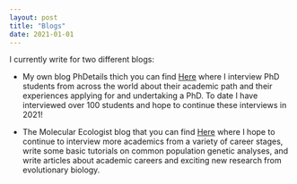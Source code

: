 ```yaml
---
layout: post
title: "Blogs"
date: 2021-01-01
---
```


I currently write for two different blogs:
- My own blog PhDetails thich you can find [Here](http://phdetails.blogspot.com) where I interview PhD students from across the world about their academic path and their experiences applying for and undertaking a PhD. To date I have interviewed over 100 students and hope to continue these interviews in 2021!

- The Molecular Ecologist blog that you can find [Here](http://https://www.molecularecologist.com/) where I hope to continue to interview more academics from a variety of career stages, write some basic tutorials on common population genetic analyses, and write articles about academic careers and exciting new research from evolutionary biology. 
